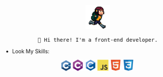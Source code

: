 <p align="center">
  <img src="/images/run.gif" width="65px">
  <br><br>
  <samp>
    👋 Hi there! I'm a front-end developer.
  </samp>
</p>

- Look My Skills:

<div align="center">
  <img src='/images/c++.svg' width='25' />
  <img src='/images/csharp.svg' width='30' />
  <img src='/images/c-original.svg' width='30' />
  <img src='/images/js.svg' width='30' />
  <img src='/images/html.svg' width='30' />
  <img src='/images/css.svg' width='30' />
</div>

